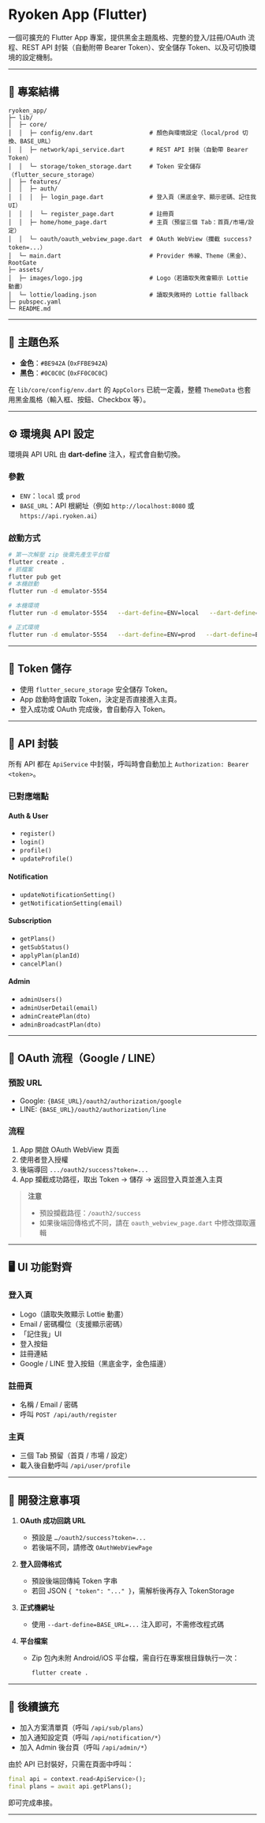 # Ryoken App (Flutter)

一個可擴充的 Flutter App 專案，提供黑金主題風格、完整的登入/註冊/OAuth 流程、REST API 封裝（自動附帶 Bearer Token）、安全儲存 Token、以及可切換環境的設定機制。

---

## 📂 專案結構

```
ryoken_app/
├─ lib/
│  ├─ core/
│  │  ├─ config/env.dart                # 顏色與環境設定（local/prod 切換、BASE_URL）
│  │  ├─ network/api_service.dart       # REST API 封裝（自動帶 Bearer Token）
│  │  └─ storage/token_storage.dart     # Token 安全儲存（flutter_secure_storage）
│  ├─ features/
│  │  ├─ auth/
│  │  │  ├─ login_page.dart             # 登入頁（黑底金字、顯示密碼、記住我 UI）
│  │  │  └─ register_page.dart          # 註冊頁
│  │  ├─ home/home_page.dart            # 主頁（預留三個 Tab：首頁/市場/設定）
│  │  └─ oauth/oauth_webview_page.dart  # OAuth WebView（攔截 success?token=...）
│  └─ main.dart                         # Provider 佈線、Theme（黑金）、RootGate
├─ assets/
│  ├─ images/logo.jpg                   # Logo（若讀取失敗會顯示 Lottie 動畫）
│  └─ lottie/loading.json               # 讀取失敗時的 Lottie fallback
├─ pubspec.yaml
└─ README.md
```

---

## 🎨 主題色系

- **金色**：`#BE942A` (`0xFFBE942A`)
- **黑色**：`#0C0C0C` (`0xFF0C0C0C`)

在 `lib/core/config/env.dart` 的 `AppColors` 已統一定義，整體 `ThemeData` 也套用黑金風格（輸入框、按鈕、Checkbox 等）。

---

## ⚙️ 環境與 API 設定

環境與 API URL 由 **dart-define** 注入，程式會自動切換。

### 參數
- `ENV`：`local` 或 `prod`
- `BASE_URL`：API 根網址（例如 `http://localhost:8080` 或 `https://api.ryoken.ai`）

### 啟動方式
```bash
# 第一次解壓 zip 後需先產生平台檔
flutter create .
# 抓檔案
flutter pub get
# 本機啟動
flutter run -d emulator-5554

# 本機環境
flutter run -d emulator-5554   --dart-define=ENV=local   --dart-define=BASE_URL=http://localhost:8080

# 正式環境
flutter run -d emulator-5554   --dart-define=ENV=prod   --dart-define=BASE_URL=https://api.ryoken.ai
```

---

## 🔑 Token 儲存

- 使用 `flutter_secure_storage` 安全儲存 Token。
- App 啟動時會讀取 Token，決定是否直接進入主頁。
- 登入成功或 OAuth 完成後，會自動存入 Token。

---

## 📡 API 封裝

所有 API 都在 `ApiService` 中封裝，呼叫時會自動加上 `Authorization: Bearer <token>`。

### 已對應端點
#### Auth & User
- `register()`
- `login()`
- `profile()`
- `updateProfile()`

#### Notification
- `updateNotificationSetting()`
- `getNotificationSetting(email)`

#### Subscription
- `getPlans()`
- `getSubStatus()`
- `applyPlan(planId)`
- `cancelPlan()`

#### Admin
- `adminUsers()`
- `adminUserDetail(email)`
- `adminCreatePlan(dto)`
- `adminBroadcastPlan(dto)`

---

## 🔐 OAuth 流程（Google / LINE）

### 預設 URL
- Google: `{BASE_URL}/oauth2/authorization/google`
- LINE: `{BASE_URL}/oauth2/authorization/line`

### 流程
1. App 開啟 OAuth WebView 頁面
2. 使用者登入授權
3. 後端導回 `.../oauth2/success?token=...`
4. App 攔截成功路徑，取出 Token → 儲存 → 返回登入頁並進入主頁

> **注意**  
> - 預設攔截路徑：`/oauth2/success`  
> - 如果後端回傳格式不同，請在 `oauth_webview_page.dart` 中修改擷取邏輯

---

## 🖥️ UI 功能對齊

### 登入頁
- Logo（讀取失敗顯示 Lottie 動畫）
- Email / 密碼欄位（支援顯示密碼）
- 「記住我」UI
- 登入按鈕
- 註冊連結
- Google / LINE 登入按鈕（黑底金字，金色描邊）

### 註冊頁
- 名稱 / Email / 密碼
- 呼叫 `POST /api/auth/register`

### 主頁
- 三個 Tab 預留（首頁 / 市場 / 設定）
- 載入後自動呼叫 `/api/user/profile`

---

## 📌 開發注意事項

1. **OAuth 成功回跳 URL**  
   - 預設是 `…/oauth2/success?token=...`  
   - 若後端不同，請修改 `OAuthWebViewPage`

2. **登入回傳格式**  
   - 預設後端回傳純 Token 字串  
   - 若回 JSON `{ "token": "..." }`，需解析後再存入 TokenStorage

3. **正式機網址**  
   - 使用 `--dart-define=BASE_URL=...` 注入即可，不需修改程式碼

4. **平台檔案**  
   - Zip 包內未附 Android/iOS 平台檔，需自行在專案根目錄執行一次：
     ```bash
     flutter create .
     ```

---

## 🚀 後續擴充

- 加入方案清單頁（呼叫 `/api/sub/plans`）
- 加入通知設定頁（呼叫 `/api/notification/*`）
- 加入 Admin 後台頁（呼叫 `/api/admin/*`）

由於 API 已封裝好，只需在頁面中呼叫：
```dart
final api = context.read<ApiService>();
final plans = await api.getPlans();
```

即可完成串接。

---
